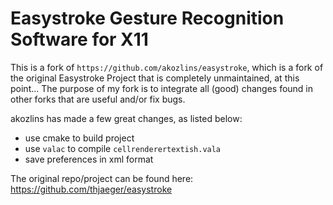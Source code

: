 # Easystroke Gesture Recognition Software for X11

This is a fork of `https://github.com/akozlins/easystroke`, which is a fork of the original Easystroke Project that is completely unmaintained, at this point... The purpose of my fork is to integrate all 
(good) changes found in other forks that are useful and/or fix bugs. 

akozlins has made a few great changes, as listed below:

- use cmake to build project
- use `valac` to compile `cellrenderertextish.vala`
- save preferences in xml format

The original repo/project can be found here: https://github.com/thjaeger/easystroke
